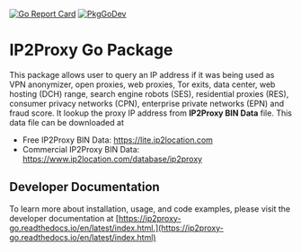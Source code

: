 [![Go Report Card](https://goreportcard.com/badge/github.com/ip2location/ip2proxy-go/v4)](https://goreportcard.com/report/github.com/ip2location/ip2proxy-go/v4)
[![PkgGoDev](https://pkg.go.dev/badge/github.com/ip2location/ip2proxy-go/v4)](https://pkg.go.dev/github.com/ip2location/ip2proxy-go/v4)

# IP2Proxy Go Package

This package allows user to query an IP address if it was being used as VPN anonymizer, open proxies, web proxies, Tor exits, data center, web hosting (DCH) range, search engine robots (SES), residential proxies (RES), consumer privacy networks (CPN), enterprise private networks (EPN) and fraud score. It lookup the proxy IP address from **IP2Proxy BIN Data** file. This data file can be downloaded at

* Free IP2Proxy BIN Data: https://lite.ip2location.com
* Commercial IP2Proxy BIN Data: https://www.ip2location.com/database/ip2proxy

## Developer Documentation
To learn more about installation, usage, and code examples, please visit the developer documentation at [https://ip2proxy-go.readthedocs.io/en/latest/index.html.](https://ip2proxy-go.readthedocs.io/en/latest/index.html)